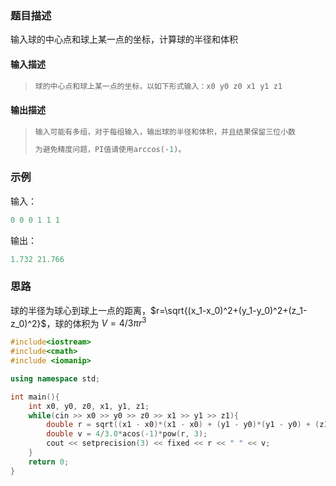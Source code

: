 ### 题目描述

输入球的中心点和球上某一点的坐标，计算球的半径和体积

#### 输入描述

> ```c++
> 球的中心点和球上某一点的坐标，以如下形式输入：x0 y0 z0 x1 y1 z1
> ```

#### 输出描述

> ```c++
> 输入可能有多组，对于每组输入，输出球的半径和体积，并且结果保留三位小数
> 
> 为避免精度问题，PI值请使用arccos(-1)。
> ```

### 示例

输入：

```c++
0 0 0 1 1 1 
```

输出：

```c++
1.732 21.766
```

### 思路

球的半径为球心到球上一点的距离，$r=\sqrt{(x_1-x_0)^2+(y_1-y_0)^2+(z_1-z_0)^2}$，球的体积为 $V=4/3\pi r^3$

```c++
#include<iostream>
#include<cmath>
#include <iomanip>

using namespace std;

int main(){
    int x0, y0, z0, x1, y1, z1;
    while(cin >> x0 >> y0 >> z0 >> x1 >> y1 >> z1){
        double r = sqrt((x1 - x0)*(x1 - x0) + (y1 - y0)*(y1 - y0) + (z1 - z0)*(z1 - z0));
        double v = 4/3.0*acos(-1)*pow(r, 3);
        cout << setprecision(3) << fixed << r << " " << v;
    }
    return 0;
}
```





